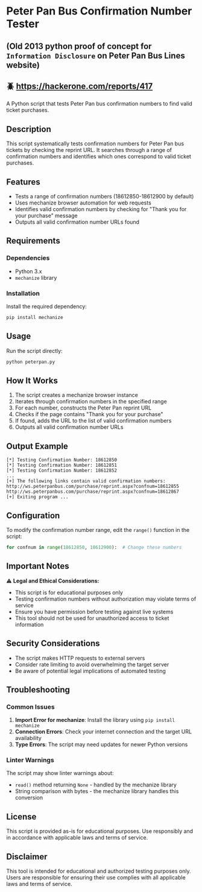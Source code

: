 # Peter Pan Bus Confirmation Number Tester
## (Old 2013 python proof of concept for `Information Disclosure` on Peter Pan Bus Lines website)
## 🪲 https://hackerone.com/reports/417

A Python script that tests Peter Pan bus confirmation numbers to find valid ticket purchases.

## Description

This script systematically tests confirmation numbers for Peter Pan bus tickets by checking the reprint URL. It searches through a range of confirmation numbers and identifies which ones correspond to valid ticket purchases.

## Features

- Tests a range of confirmation numbers (18612850-18612900 by default)
- Uses mechanize browser automation for web requests
- Identifies valid confirmation numbers by checking for "Thank you for your purchase" message
- Outputs all valid confirmation number URLs found

## Requirements

### Dependencies
- Python 3.x
- `mechanize` library

### Installation

Install the required dependency:

```bash
pip install mechanize
```

## Usage

Run the script directly:

```bash
python peterpan.py
```

## How It Works

1. The script creates a mechanize browser instance
2. Iterates through confirmation numbers in the specified range
3. For each number, constructs the Peter Pan reprint URL
4. Checks if the page contains "Thank you for your purchase"
5. If found, adds the URL to the list of valid confirmation numbers
6. Outputs all valid confirmation number URLs

## Output Example

```
[*] Testing Confirmation Number: 18612850
[*] Testing Confirmation Number: 18612851
[*] Testing Confirmation Number: 18612852
...
[+] The following links contain valid confirmation numbers:
http://ws.peterpanbus.com/purchase/reprint.aspx?confnum=18612855
http://ws.peterpanbus.com/purchase/reprint.aspx?confnum=18612867
[+] Exiting program ...
```

## Configuration

To modify the confirmation number range, edit the `range()` function in the script:

```python
for confnum in range(18612850, 18612900):  # Change these numbers
```

## Important Notes

⚠️ **Legal and Ethical Considerations:**
- This script is for educational purposes only
- Testing confirmation numbers without authorization may violate terms of service
- Ensure you have permission before testing against live systems
- This tool should not be used for unauthorized access to ticket information

## Security Considerations

- The script makes HTTP requests to external servers
- Consider rate limiting to avoid overwhelming the target server
- Be aware of potential legal implications of automated testing

## Troubleshooting

### Common Issues

1. **Import Error for mechanize**: Install the library using `pip install mechanize`
2. **Connection Errors**: Check your internet connection and the target URL availability
3. **Type Errors**: The script may need updates for newer Python versions

### Linter Warnings

The script may show linter warnings about:
- `read()` method returning `None` - handled by the mechanize library
- String comparison with bytes - the mechanize library handles this conversion

## License

This script is provided as-is for educational purposes. Use responsibly and in accordance with applicable laws and terms of service.

## Disclaimer

This tool is intended for educational and authorized testing purposes only. Users are responsible for ensuring their use complies with all applicable laws and terms of service. 